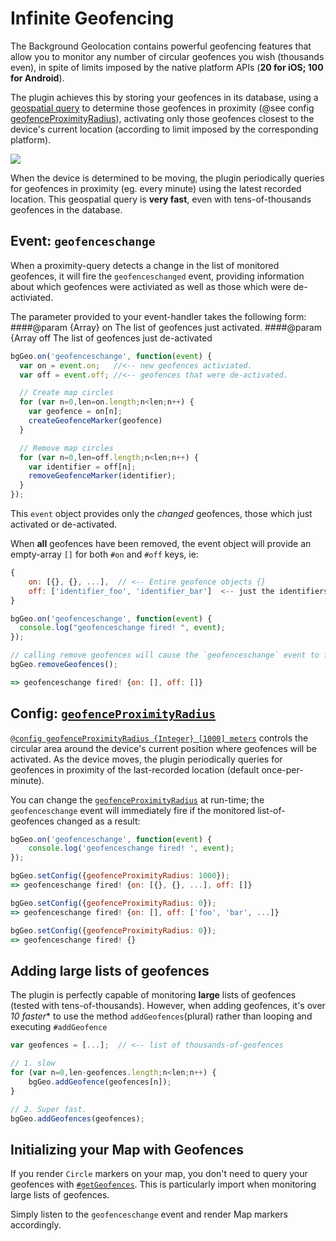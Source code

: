 # Infinite Geofencing

The Background Geolocation contains powerful geofencing features that allow you to monitor any number of circular geofences you wish (thousands even), in spite of limits imposed by the native platform APIs (**20 for iOS; 100 for Android**).

The plugin achieves this by storing your geofences in its database, using a [geospatial query](https://en.wikipedia.org/wiki/Spatial_query) to determine those geofences in proximity (@see config [geofenceProximityRadius](./README.md/#param-integer-geofenceproximityradius-meters)), activating only those geofences closest to the device's current location (according to limit imposed by the corresponding platform).

![](https://dl.dropboxusercontent.com/u/2319755/background-geolocation/images/geofenceProximityRadius_iphone6_spacegrey_portrait.png)

When the device is determined to be moving, the plugin periodically queries for geofences in proximity (eg. every minute) using the latest recorded location.  This geospatial query is **very fast**, even with tens-of-thousands geofences in the database.

## Event: `geofenceschange`

When a proximity-query detects a change in the list of monitored geofences, it will fire the `geofenceschanged` event, providing information about which geofences were activiated as well as those which were de-activiated.

The parameter provided to your event-handler takes the following form:
####@param {Array} on The list of geofences just activated.
####@param {Array off The list of geofences just de-activated

```Javascript
bgGeo.on('geofenceschange', function(event) {
  var on = event.on;   //<-- new geofences activiated.
  var off = event.off; //<-- geofences that were de-activated.

  // Create map circles
  for (var n=0,len=on.length;n<len;n++) {
    var geofence = on[n];
    createGeofenceMarker(geofence)
  }

  // Remove map circles
  for (var n=0,len=off.length;n<len;n++) {
    var identifier = off[n];
    removeGeofenceMarker(identifier);
  }
});
```

This `event` object provides only the *changed* geofences, those which just activated or de-activated.

When **all** geofences have been removed, the event object will provide an empty-array `[]` for both `#on` and `#off` keys, ie:
```Javascript
{
    on: [{}, {}, ...],  // <-- Entire geofence objects {}
    off: ['identifier_foo', 'identifier_bar']  <-- just the identifiers
}
```

```Javascript
bgGeo.on('geofenceschange', function(event) {
  console.log("geofenceschange fired! ", event);
});

// calling remove geofences will cause the `geofenceschange` event to fire
bgGeo.removeGeofences();

=> geofenceschange fired! {on: [], off: []}

```

## Config: [`geofenceProximityRadius`](./README.md/#param-integer-geofenceproximityradius-meters)

[`@config geofenceProximityRadius {Integer} [1000] meters`](./README.md/#param-integer-geofenceproximityradius-meters) controls the circular area around the device's current position where geofences will be activated.  As the device moves, the plugin periodically queries for geofences in proximity of the last-recorded location (default once-per-minute).

You can change the [`geofenceProximityRadius`](./README.md/#param-integer-geofenceproximityradius-meters) at run-time; the `geofenceschange` event will immediately fire if the monitored list-of-geofences changed as a result:

```Javascript
bgGeo.on('geofenceschange', function(event) { 
    console.log('geofenceschange fired! ', event);
});

bgGeo.setConfig({geofenceProximityRadius: 1000});
=> geofenceschange fired! {on: [{}, {}, ...], off: []}

bgGeo.setConfig({geofenceProximityRadius: 0});
=> geofenceschange fired! {on: [], off: ['foo', 'bar', ...]}

bgGeo.setConfig({geofenceProximityRadius: 0});
=> geofenceschange fired! {}
```

## Adding large lists of geofences

The plugin is perfectly capable of monitoring **large** lists of geofences (tested with tens-of-thousands).  However, when adding geofences, it's over **10* faster** to use the method `addGeofences`(plural) rather than looping and executing `#addGeofence`

```Javascript
var geofences = [...];  // <-- list of thousands-of-geofences

// 1. slow
for (var n=0,len-geofences.length;n<len;n++) {
    bgGeo.addGeofence(geofences[n]);
}

// 2. Super fast.
bgGeo.addGeofences(geofences);
```

## Initializing your Map with Geofences

If you render `Circle` markers on your map, you don't need to query your geofences with [`#getGeofences`](./README.md/#getgeofencescallbackfn-failurefn).  This is particularly import when monitoring large lists of geofences.

Simply listen to the `geofenceschange` event and render Map markers accordingly.

